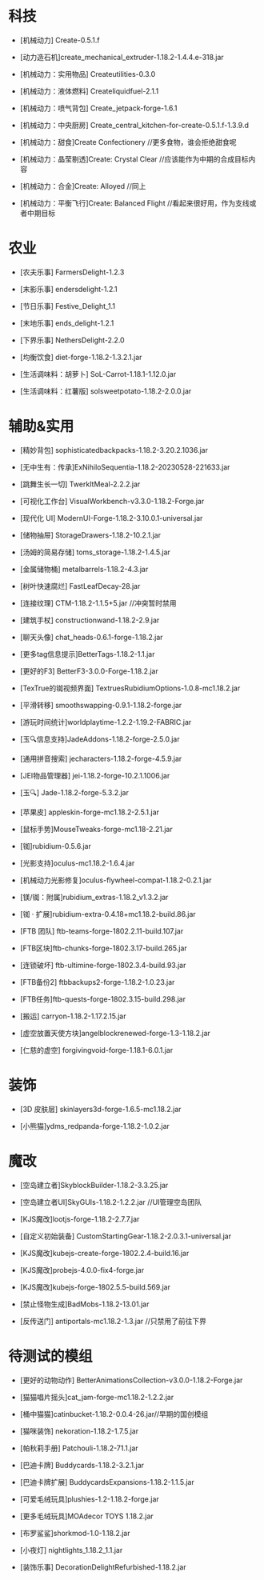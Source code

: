 # 科技

- [机械动力] Create-0.5.1.f

- [动力造石机]create_mechanical_extruder-1.18.2-1.4.4.e-318.jar
  
- [机械动力：实用物品] Createutilities-0.3.0
  
- [机械动力：液体燃料] Createliquidfuel-2.1.1
  
- [机械动力：喷气背包] Create_jetpack-forge-1.6.1
  
- [机械动力：中央厨房] Create_central_kitchen-for-create-0.5.1.f-1.3.9.d

- [机械动力：甜食]Create Confectionery //更多食物，谁会拒绝甜食呢

- [机械动力：晶莹剔透]Create: Crystal Clear //应该能作为中期的合成目标内容

- [机械动力：合金]Create: Alloyed //同上

- [机械动力：平衡飞行]Create: Balanced Flight //看起来很好用，作为支线或者中期目标
  
# 农业

- [农夫乐事] FarmersDelight-1.2.3
  
- [末影乐事] endersdelight-1.2.1

- [节日乐事] Festive_Delight_1.1

- [末地乐事] ends_delight-1.2.1

- [下界乐事] NethersDelight-2.2.0

- [均衡饮食] diet-forge-1.18.2-1.3.2.1.jar

- [生活调味料：胡萝卜] SoL-Carrot-1.18.1-1.12.0.jar

- [生活调味料：红薯版] solsweetpotato-1.18.2-2.0.0.jar


# 辅助&实用

- [精妙背包] sophisticatedbackpacks-1.18.2-3.20.2.1036.jar

- [无中生有：传承]ExNihiloSequentia-1.18.2-20230528-221633.jar

- [跳舞生长一切] TwerkItMeal-2.2.2.jar

- [可视化工作台] VisualWorkbench-v3.3.0-1.18.2-Forge.jar

- [现代化 UI] ModernUI-Forge-1.18.2-3.10.0.1-universal.jar

- [储物抽屉] StorageDrawers-1.18.2-10.2.1.jar

- [汤姆的简易存储] toms_storage-1.18.2-1.4.5.jar

- [金属储物桶] metalbarrels-1.18.2-4.3.jar

- [树叶快速腐烂] FastLeafDecay-28.jar

- [连接纹理] CTM-1.18.2-1.1.5+5.jar //冲突暂时禁用
  
- [建筑手杖] constructionwand-1.18.2-2.9.jar

- [聊天头像] chat_heads-0.6.1-forge-1.18.2.jar

- [更多tag信息提示]BetterTags-1.18.2-1.1.jar

- [更好的F3] BetterF3-3.0.0-Forge-1.18.2.jar

- [TexTrue的铷视频界面] TextruesRubidiumOptions-1.0.8-mc1.18.2.jar

- [平滑转移] smoothswapping-0.9.1-1.18.2-forge.jar

- [游玩时间统计]worldplaytime-1.2.2-1.19.2-FABRIC.jar

- [玉🔍信息支持]JadeAddons-1.18.2-forge-2.5.0.jar

- [通用拼音搜索] jecharacters-1.18.2-forge-4.5.9.jar

- [JEI物品管理器] jei-1.18.2-forge-10.2.1.1006.jar

- [玉🔍] Jade-1.18.2-forge-5.3.2.jar

- [苹果皮] appleskin-forge-mc1.18.2-2.5.1.jar

- [鼠标手势]MouseTweaks-forge-mc1.18-2.21.jar

- [铷]rubidium-0.5.6.jar

- [光影支持]oculus-mc1.18.2-1.6.4.jar

- [机械动力光影修复]oculus-flywheel-compat-1.18.2-0.2.1.jar

- [镁/铷：附属]rubidium_extras-1.18.2_v1.3.2.jar

- [铷 · 扩展]rubidium-extra-0.4.18+mc1.18.2-build.86.jar

- [FTB 团队] ftb-teams-forge-1802.2.11-build.107.jar

- [FTB区块]ftb-chunks-forge-1802.3.17-build.265.jar

- [连锁破坏] ftb-ultimine-forge-1802.3.4-build.93.jar

- [FTB备份2] ftbbackups2-forge-1.18.2-1.0.23.jar

- [FTB任务]ftb-quests-forge-1802.3.15-build.298.jar

- [搬运] carryon-1.18.2-1.17.2.15.jar

- [虚空放置天使方块]angelblockrenewed-forge-1.3-1.18.2.jar

- [仁慈的虚空] forgivingvoid-forge-1.18.1-6.0.1.jar



# 装饰

- [3D 皮肤层] skinlayers3d-forge-1.6.5-mc1.18.2.jar

- [小熊猫]ydms_redpanda-forge-1.18.2-1.0.2.jar
  
# 魔改
  
- [空岛建立者]SkyblockBuilder-1.18.2-3.3.25.jar

- [空岛建立者UI]SkyGUIs-1.18.2-1.2.2.jar //UI管理空岛团队

- [KJS魔改]lootjs-forge-1.18.2-2.7.7.jar

- [自定义初始装备] CustomStartingGear-1.18.2-2.0.3.1-universal.jar

- [KJS魔改]kubejs-create-forge-1802.2.4-build.16.jar

- [KJS魔改]probejs-4.0.0-fix4-forge.jar

- [KJS魔改]kubejs-forge-1802.5.5-build.569.jar

- [禁止怪物生成]BadMobs-1.18.2-13.01.jar

- [反传送门] antiportals-mc1.18.2-1.3.jar //只禁用了前往下界

# 待测试的模组

- [更好的动物动作] BetterAnimationsCollection-v3.0.0-1.18.2-Forge.jar
  
- [猫猫唱片摇头]cat_jam-forge-mc1.18.2-1.2.2.jar

- [桶中猫猫]catinbucket-1.18.2-0.0.4-26.jar//早期的国创模组

- [猫咪装饰] nekoration-1.18.2-1.7.5.jar

- [帕秋莉手册] Patchouli-1.18.2-71.1.jar

- [巴迪卡牌] Buddycards-1.18.2-3.2.1.jar

- [巴迪卡牌扩展] BuddycardsExpansions-1.18.2-1.1.5.jar

- [可爱毛绒玩具]plushies-1.2-1.18.2-forge.jar

- [更多毛绒玩具]MOAdecor TOYS 1.18.2.jar

- [布罗鲨鲨]shorkmod-1.0-1.18.2.jar

- [小夜灯] nightlights_1.18.2_1.1.jar

- [装饰乐事] DecorationDelightRefurbished-1.18.2.jar